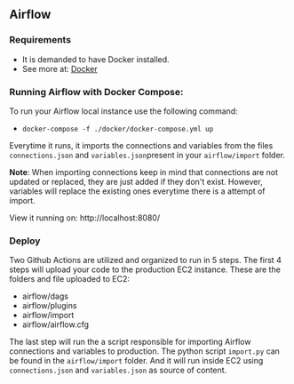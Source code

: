 
## Airflow

### Requirements

- It is demanded to have Docker installed.
- See more at: [Docker](https://www.docker.com/get-started)

### Running Airflow with Docker Compose:

To run your Airflow local instance use the following command:
- `docker-compose -f ./docker/docker-compose.yml up`

Everytime it runs, it imports the connections and variables from the files `connections.json` and `variables.json`present in your `airflow/import` folder.

**Note**: When importing connections keep in mind that connections are not updated or replaced, they are just added if they don't exist. However, variables will replace the existing ones everytime there is a attempt of import.

View it running on:
http://localhost:8080/

### Deploy

Two Github Actions are utilized and organized to run in 5 steps. The first 4 steps will upload your code to the production EC2 instance. These are the folders and file uploaded to EC2:
 - airflow/dags
 - airflow/plugins
 - airflow/import
 - airflow/airflow.cfg

 The last step will run the a script responsible for importing Airflow connections and variables to production. The python script `import.py` can be found in the `airflow/import` folder. And it will run inside EC2 using `connections.json` and `variables.json` as source of content.